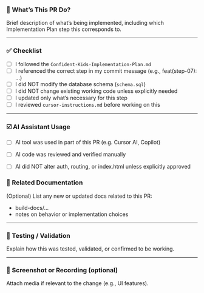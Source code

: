 
### 🧠 What’s This PR Do?

Brief description of what’s being implemented, including which Implementation Plan step this corresponds to.

---

### ✅ Checklist

- [ ] I followed the `Confident-Kids-Implementation-Plan.md`
- [ ] I referenced the correct step in my commit message (e.g., feat(step-07): ...)
- [ ] I did NOT modify the database schema (`schema.sql`)
- [ ] I did NOT change existing working code unless explicitly needed
- [ ] I updated only what’s necessary for this step
- [ ] I reviewed `cursor-instructions.md` before working on this

---

### ☑️ AI Assistant Usage
- [ ] AI tool was used in part of this PR (e.g. Cursor AI, Copilot)
- [ ] AI code was reviewed and verified manually
- [ ] AI did NOT alter auth, routing, or index.html unless explicitly approved



### 📝 Related Documentation

(Optional) List any new or updated docs related to this PR:

- build-docs/...
- notes on behavior or implementation choices

---

### 🧪 Testing / Validation

Explain how this was tested, validated, or confirmed to be working.

---

### 📎 Screenshot or Recording (optional)

Attach media if relevant to the change (e.g., UI features).
